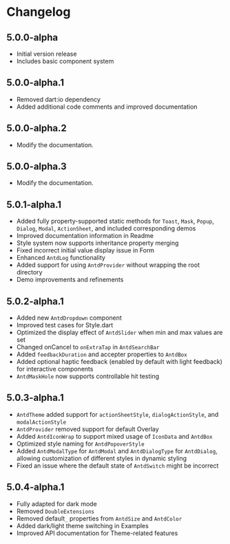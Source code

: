 # Changelog

## 5.0.0-alpha

- Initial version release
- Includes basic component system

## 5.0.0-alpha.1

- Removed dart:io dependency
- Added additional code comments and improved documentation

## 5.0.0-alpha.2

- Modify the documentation.

## 5.0.0-alpha.3

- Modify the documentation.

## 5.0.1-alpha.1

- Added fully property-supported static methods for `Toast`, `Mask`, `Popup`, `Dialog`, `Modal`, `ActionSheet`, and included corresponding demos
- Improved documentation information in Readme
- Style system now supports inheritance property merging
- Fixed incorrect initial value display issue in Form
- Enhanced `AntdLog` functionality
- Added support for using `AntdProvider` without wrapping the root directory
- Demo improvements and refinements

## 5.0.2-alpha.1

- Added new `AntdDropdown` component
- Improved test cases for Style.dart
- Optimized the display effect of `AntdSlider` when min and max values are set
- Changed onCancel to `onExtraTap` in `AntdSearchBar`
- Added `feedbackDuration` and accepter properties to `AntdBox`
- Added optional haptic feedback (enabled by default with light feedback) for interactive components
- `AntdMaskHole` now supports controllable hit testing

## 5.0.3-alpha.1

- `AntdTheme` added support for `actionSheetStyle`, `dialogActionStyle`, and `modalActionStyle`
- `AntdProvider` removed support for default Overlay
- Added `AntdIconWrap` to support mixed usage of `IconData` and `AntdBox`
- Optimized style naming for `AntdPopoverStyle`
- Added `AntdModalType` for `AntdModal` and `AntdDialogType` for `AntdDialog`, allowing customization of different styles in dynamic styling
- Fixed an issue where the default state of `AntdSwitch` might be incorrect

## 5.0.4-alpha.1

- Fully adapted for dark mode
- Removed `DoubleExtensions`
- Removed default`_` properties from `AntdSize` and `AntdColor`
- Added dark/light theme switching in Examples
- Improved API documentation for Theme-related features
